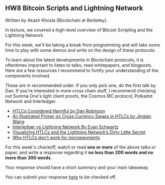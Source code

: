 ## HW8 **Bitcoin Scripts and Lightning Network**

Written by Akash Khosla (Blockchain at Berkeley).

In lecture, we covered a high-level overview of Bitcoin Scripting and the Lightning Network.

For this week, we'll be taking a break from programming and will take some time to play with some demos and write on the design of these protocols.

To learn about the latest developments in Blockchain protocols, it is oftentimes important to listen to talks, read whitepapers, and blogposts. Here are a few resources I recommend to fortify your understanding of the components involved.

These are in recommended order. If you only pick one, do the first talk by Dan. If you're interested in more cross chain stuff, I recommend checking out Summa One's light client proofs, the Cosmos IBC protocol, Polkadot Network and Interledger.

* [HTLCs Considered Harmful by Dan Robinson](https://www.youtube.com/watch?v=qUAyW4pdooA)
* [An Illustrated Primer on Cross Currency Swaps in HTLCs by Jinglan Wang](https://medium.com/crypto-economics/an-illustrated-primer-on-cross-currency-swaps-in-htlcs-da90a90b60a9)
* [Interledger vs Lightning Network By Evan Schwartz](https://forum.interledger.org/t/whats-the-difference-between-interledger-and-lightning/133/2)
* [Visualizing HTLCs and the Lightning Network’s Dirty Little Secret](https://medium.com/@peter_r/visualizing-htlcs-and-the-lightning-networks-dirty-little-secret-cb9b5773a0)
* [Why HTLCs don't work for micropayments](https://bitcoin.stackexchange.com/questions/85650/htlcs-dont-work-for-micropayments/85694#85694)


For this week's checkoff, watch or read **one or more** of the above talks or paper, and write a response regarding it **no less than 200 words and no more than 300 words**. 

Your response should have a short summary and your main takeaway. 

You can submit your response [here](https://forms.gle/SCMkVjuwXVhvhn1i7) to be checked off.